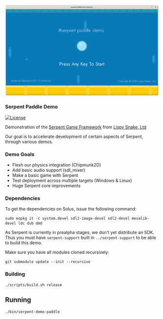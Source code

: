 ![screenshot](https://github.com/lispysnake/serpent-demo-paddle/raw/master/.github/screenshot.png)


### Serpent Paddle Demo

[![License](https://img.shields.io/badge/License-ZLib-blue.svg)](https://opensource.org/licenses/ZLib)

Demonstration of the [Serpent Game Framework](https://github.com/lispysnake/serpent) from [Lispy Snake, Ltd](https://lispysnake.com)

Our goal is to accelerate development of certain aspects of Serpent, through various demos.

### Demo Goals

 - Flesh our physics integration (Chipmunk2D)
 - Add basic audio support (sdl_mixer)
 - Make a basic game with Serpent
 - Test deployment across multiple targets (Windows & Linux)
 - Huge Serpent core improvements

### Dependencies

To get the dependencies on Solus, issue the following command:

    sudo eopkg it -c system.devel sdl2-image-devel sdl2-devel mesalib-devel ldc dub dmd

As Serpent is currently in prealpha stages, we don't yet distribute an SDK. Thus you
must have `serpent-support` built in `../serpent-support` to be able to build this
demo.

Make sure you have all modules cloned recursively:

    git submodule update --init --recursive

### Building

    ./scripts/build.sh release

## Running

    ./bin/serpent-demo-paddle
